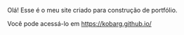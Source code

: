 Olá! Esse é o meu site criado para construção de portfólio.

Você pode acessá-lo em https://kobarg.github.io/
